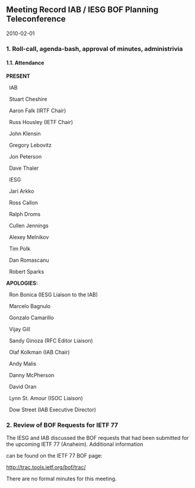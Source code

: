 
Meeting Record IAB / IESG BOF Planning Teleconference
-----------------------------------------------------


2010-02-01


### 1. Roll-call, agenda-bash, approval of minutes, administrivia


#### 1.1. Attendance


**PRESENT**  

  IAB  

  Stuart Cheshire  

  Aaron Falk (IRTF Chair)  

  Russ Housley (IETF Chair)  

  John Klensin  

  Gregory Lebovitz  

  Jon Peterson  

  Dave Thaler  

  IESG  

  Jari Arkko  

  Ross Callon  

  Ralph Droms  

  Cullen Jennings  

  Alexey Melnikov  

  Tim Polk  

  Dan Romascanu  

  Robert Sparks  

**APOLOGIES:**  

  Ron Bonica (IESG Liaison to the IAB)  

  Marcelo Bagnulo  

  Gonzalo Camarillo  

  Vijay Gill  

  Sandy Ginoza (RFC Editor Liaison)  

  Olaf Kolkman (IAB Chair)  

  Andy Malis  

  Danny McPherson  

  David Oran  

  Lynn St. Amour (ISOC Liaison)  

  Dow Street (IAB Executive Director)


### 2. Review of BOF Requests for IETF 77


The IESG and IAB discussed the BOF requests that had been submitted for the upcoming IETF 77 (Anaheim). Additional information  

can be found on the IETF 77 BOF page:


<http://trac.tools.ietf.org/bof/trac/>


There are no formal minutes for this meeting.


